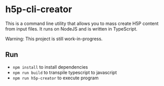 # h5p-cli-creator

This is a command line utility that allows you to mass create H5P content from input files. It runs on NodeJS and is written in TypeScript.

Warning: This project is still work-in-progress.

## Run
* `npm install` to install dependencies
* `npm run build` to transpile typescript to javascript
* `npm run h5p-creator` to execute program
